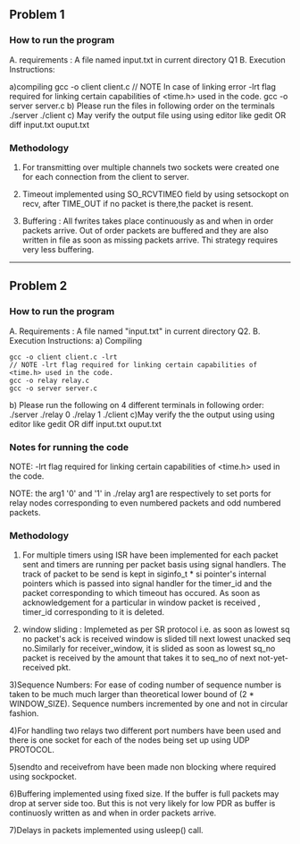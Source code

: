 
## Problem 1

### How to run the program


A. requirements : A file named input.txt in current directory Q1
B. Execution Instructions:

a)compiling 
	gcc -o client client.c
	// NOTE In case of linking error -lrt flag required for linking certain capabilities of <time.h> used in the code.
	gcc -o server server.c
b) Please run the files in following order on the terminals	
	./server
	./client
c) May verify the output file using
	using editor like gedit 
		OR
	diff input.txt ouput.txt


### Methodology
1) For transmitting over multiple channels two sockets were created one for each connection from the client to server.

2) Timeout implemented using SO_RCVTIMEO field by using setsockopt on recv, after TIME_OUT if no packet is there,the packet is resent.

3) Buffering : All fwrites takes place continuously as and when in order packets arrive. Out of order packets are buffered 
and they are also written in file as soon as missing packets arrive. Thi strategy requires very less buffering.


------------------------------------------------------------------------------------------------------------------------------------------------
## Problem 2

### How to run the program


A. Requirements : A file named "input.txt" in current directory Q2.
B. Execution Instructions:
a) Compiling

	gcc -o client client.c -lrt 
	// NOTE -lrt flag required for linking certain capabilities of <time.h> used in the code.
	gcc -o relay relay.c
	gcc -o server server.c
b) Please run the following on 4 different terminals in following order:
	./server
	./relay  0 
	./relay  1
	./client
c)May verify the the output using
	using editor like gedit 
		OR
	diff input.txt ouput.txt


### Notes for running the code
NOTE: -lrt flag required for linking certain capabilities of <time.h> used in the code.

NOTE: the arg1 '0' and '1' in ./relay arg1 are respectively to set ports for relay nodes 
corresponding to even numbered packets and odd numbered packets.


### Methodology

1) For multiple timers using ISR have been implemented for each packet sent and timers are running per 
packet basis using signal handlers. The track of packet to be send is kept in siginfo_t * si pointer's
internal pointers which is passed into signal handler for the timer_id and the packet corresponding to which 
timeout has occured.
As soon as acknowledgement for a particular in window packet is received , timer_id corresponding to it
is deleted.

2) window sliding : Implemeted as per SR protocol i.e. as soon as lowest sq no packet's ack is received 
window is slided till next lowest unacked seq no.Similarly for receiver_window, it is slided as soon as lowest
sq_no packet is received by the amount that takes it to seq_no of next not-yet-received pkt.

3)Sequence Numbers: 
For ease of coding number of sequence number is taken to be much much larger than theoretical lower bound
of (2 * WINDOW_SIZE). Sequence numbers incremented by one and not in circular fashion.

4)For handling two relays two different port numbers have been used and there is one socket for each of the 
nodes being set up using UDP PROTOCOL.

5)sendto and receivefrom have been made non blocking where required using sockpocket.

6)Buffering implemented using fixed size. If the buffer is full packets may drop at server side too. But this is not very
likely for low PDR as buffer is continuosly written as and when in order packets arrive.

7)Delays in packets implemented using usleep() call.

